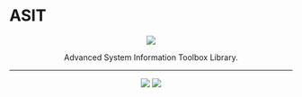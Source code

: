 # ASIT
<p align="center">
    <a href="#logo" alt="sit logo">
        <img src="http://uupload.ir/files/0ndf_capture.png" /></a>
</p>
<p align="center">
Advanced System Information Toolbox Library.
</p>

---

<p align="center">
    <a href="#travis" alt="travis ci">
        <img src="https://travis-ci.com/aligholamee/pysys.svg?token=gYMHKihsfvyCN8TKR6jd&branch=master" /></a>
    <a href="https://codecov.io/gh/aligholamee/pysys">
        <img src="https://codecov.io/gh/aligholamee/pysys/branch/master/graph/badge.svg" /></a>
</p>
